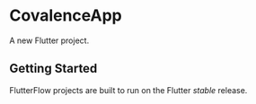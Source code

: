 # CovalenceApp

A new Flutter project.

## Getting Started

FlutterFlow projects are built to run on the Flutter _stable_ release.
